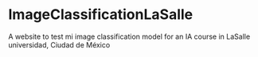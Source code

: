 # ImageClassificationLaSalle

A website to test mi image classification model for an IA course in LaSalle universidad, Ciudad de México
